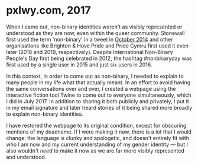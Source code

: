 # pxlwy.com, 2017
When I came out, non-binary identities weren't as visibly represented or understood as they are now, even within the queer community. Stonewall first used the term 'non-binary' in a tweet in [October 2014](https://twitter.com/search?q=(non-binary%20OR%20nonbinary)%20(from%3Astonewalluk)%20until%3A2017-01-31%20since%3A2006-01-01&src=typed_query&f=top) and other organisations like Brighton &amp; Hove Pride and Pride Cymru first used it even later (2018 and 2019, respectively). Despite International Non-Binary People's Day first being celebrated in 2012, the hashtag #nonbinaryday was first used by a single user in 2015 and just six users in 2016.

In this context, in order to come out as non-binary, I needed to explain to many people in my life what that actually meant. In an effort to avoid having the same conversations over and over, I created a webpage using the interactive fiction tool Twine to come out to everyone simultaneously, which I did in July 2017. In addition to sharing it both publicly and privately, I put it in my email signature and later heard stories of it being shared more broadly to explain non-binary identities.

I have restored the webpage to its original condition, except for obscuring mentions of my deadname. If I were making it now, there is a lot that I would change: the language is clunky and apologetic, and doesn't entirely fit with who I am now and my current understanding of my gender identity — but I also wouldn't *need* to make it now as we are far more visibly represented and understood.

